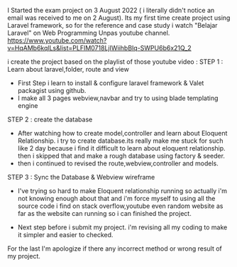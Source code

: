 I Started the exam project on 3 August 2022 ( i literally didn't notice an email was received to me on 2 August).
Its my first time create project using Laravel framework, so for the reference and case study i watch
"Belajar Laravel" on Web Programming Unpas youtube channel.
https://www.youtube.com/watch?v=HqAMb6kqlLs&list=PLFIM0718LjIWiihbBIq-SWPU6b6x21Q_2

i create the project based on the playlist of those youtube video :
STEP 1 : Learn about laravel,folder, route and view
- First Step i learn to install & configure laravel framework & Valet packagist using github.
- I make all 3 pages webview,navbar and try to using blade templating engine

STEP 2 : create the database
- After watching how to create model,controller and learn about Eloquent Relationship. i try to create database.its really make me stuck for such like 2 day
because i find it difficult to learn about eloquent relationship. then i skipped that and make a rough database using factory & seeder. 
- then i continued to revised the route,webview,controller and models.

STEP 3 : Sync the Database & Webview wireframe 
- I've trying so hard to make Eloquent relationship running so actually i'm not knowing enough about that and i'm force
myself to using all the source code i find on stack overflow,youtube even random website as far as the website can running so i can finished the project.

- Next step before i submit my project. i'm revising all my coding to make it simpler and easier to checked.


For the last I'm apologize if there any incorrect method or wrong result of my project.          
